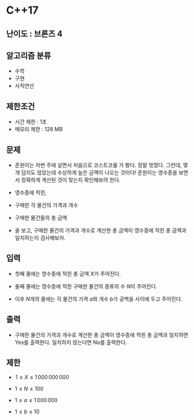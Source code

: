 # C++17

## 난이도 : 브론즈 4

## 알고리즘 분류
  - 수학
  - 구현
  - 사칙연산

## 제한조건
  - 시간 제한 : 1초
  - 메모리 제한 : 128 MB

## 문제
  - 준원이는 저번 주에 살면서 처음으로 코스트코를 가 봤다. 정말 멋졌다. 그런데, 몇 개 담지도 않았는데 수상하게 높은 금액이 나오는 것이다! 준원이는 영수증을 보면서 정확하게 계산된 것이 맞는지 확인해보려 한다.

  - 영수증에 적힌,

  - 구매한 각 물건의 가격과 개수

  - 구매한 물건들의 총 금액

  - 을 보고, 구매한 물건의 가격과 개수로 계산한 총 금액이 영수증에 적힌 총 금액과 일치하는지 검사해보자.

## 입력
  - 첫째 줄에는 영수증에 적힌 총 금액 $X$가 주어진다.

  - 둘째 줄에는 영수증에 적힌 구매한 물건의 종류의 수 $N$이 주어진다.

  - 이후 $N$개의 줄에는 각 물건의 가격 $a$와 개수 $b$가 공백을 사이에 두고 주어진다.

## 출력
  - 구매한 물건의 가격과 개수로 계산한 총 금액이 영수증에 적힌 총 금액과 일치하면 Yes를 출력한다. 일치하지 않는다면 No를 출력한다.

## 제한
  -  $1 ≤ X ≤ 1\,000\,000\,000$ 

  - $1 ≤ N ≤ 100$ 

  - $1 ≤ a ≤ 1\,000\,000$ 

  - $1 ≤ b ≤ 10$
